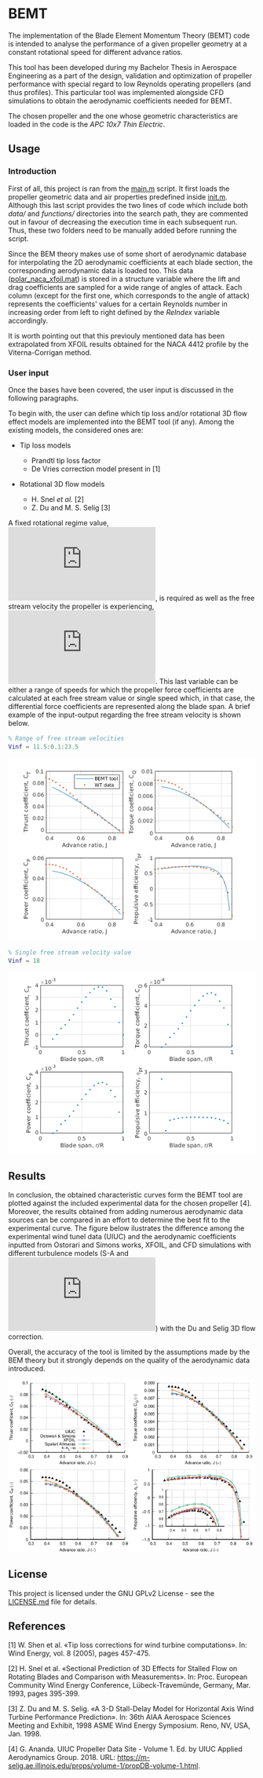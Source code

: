 # BEMT

The implementation of the Blade Element Momentum Theory (BEMT) code is intended to analyse the performance of a given propeller geometry at a constant rotational speed for different advance ratios.

This tool has been developed during my Bachelor Thesis in Aerospace Engineering as a part of the design, validation and optimization of propeller performance with special regard to low Reynolds operating propellers (and thus profiles). This particular tool was implemented alongside CFD simulations to obtain the aerodynamic coefficients needed for BEMT.

The chosen propeller and the one whose geometric characteristics are loaded in the code is the *APC 10x7 Thin Electric*.

## Usage

### Introduction

First of all, this project is ran from the [main.m](main.m) script. It first loads the propeller geometric data and air properties predefined inside [init.m](init.m). Although this last script provides the two lines of code which include both *data/* and *functions/* directories into the search path, they are commented out in favour of decreasing the execution time in each subsequent run. Thus, these two folders need to be manually added before running the script.

Since the BEM theory makes use of some short of aerodynamic database for interpolating the 2D aerodynamic coefficients at each blade section, the corresponding aerodynamic data is loaded too. This data ([polar_naca_xfoil.mat](polar_naca_xfoil.mat)) is stored in a structure variable where the lift and drag coefficients are sampled for a wide range of angles of attack. Each column (except for the first one, which corresponds to the angle of attack) represents the coefficients' values for a certain Reynolds number in increasing order from left to right defined by the *ReIndex* variable accordingly.

It is worth pointing out that this previouly mentioned data has been extrapolated from XFOIL results obtained for the NACA 4412 profile by the Viterna-Corrigan method.

### User input

Once the bases have been covered, the user input is discussed in the following paragraphs.

To begin with, the user can define which tip loss and/or rotational 3D flow effect models are implemented into the BEMT tool (if any). Among the existing models, the considered ones are:

* Tip loss models
  * Prandtl tip loss factor
  * De Vries correction model present in \[1]

* Rotational 3D flow models
  * H. Snel *et al.* \[2]
  * Z. Du and M. S. Selig \[3]

A fixed rotational regime value, ![img](http://latex.codecogs.com/svg.latex?n), is required as well as the free stream velocity the propeller is experiencing, ![img](http://latex.codecogs.com/svg.latex?V_%7B%5Cinfty%7D). This last variable can be either a range of speeds for which the propeller force coefficients are calculated at each free stream value or single speed which, in that case, the differential force coefficients are represented along the blade span. A brief example of the input-output regarding the free stream velocity is shown below.

```matlab
% Range of free stream velocities
Vinf = 11.5:0.1:23.5
```
![](https://github.com/cotri/BEMT/blob/master/imgs/out_range_Vinf.png)

```matlab
% Single free stream velocity value
Vinf = 18
```
![](https://github.com/cotri/BEMT/blob/master/imgs/out_single_Vinf.png)

## Results

In conclusion, the obtained characteristic curves form the BEMT tool are plotted against the included experimental data for the chosen propeller \[4]. Moreover, the results obtained from adding numerous aerodynamic data sources can be compared in an effort to determine the best fit to the experimental curve. The figure below ilustrates the difference among the experimental wind tunel data (UIUC) and the aerodynamic coefficients inputted from Ostorari and Simons works, XFOIL, and CFD simulations with different turbulence models (S-A and ![img](http://latex.codecogs.com/svg.latex?k-k_L-%5Comega)) with the Du and Selig 3D flow correction.

Overall, the accuracy of the tool is limited by the assumptions made by the BEM theory but it strongly depends on the quality of the aerodynamic data introduced.

![](https://github.com/cotri/BEMT/blob/master/imgs/charCurves_naca_DuSelig.png)

## License

This project is licensed under the GNU GPLv2 License - see the [LICENSE.md](LICENSE.md) file for details.

## References

\[1] W. Shen et al. «Tip loss corrections for wind turbine computations». In: Wind Energy, vol. 8 (2005), pages 457-475.

\[2] H. Snel et al. «Sectional Prediction of 3D Effects for Stalled Flow on Rotating Blades and Comparison with Measurements». In: Proc. European Community Wind Energy Conference, Lübeck-Travemünde, Germany, Mar. 1993, pages 395-399.

\[3] Z. Du and M. S. Selig. «A 3-D Stall-Delay Model for Horizontal Axis Wind Turbine Performance Prediction». In: 36th AIAA Aerospace Sciences Meeting and Exhibit, 1998 ASME Wind Energy Symposium. Reno, NV, USA, Jan. 1998.

\[4] G. Ananda. UIUC Propeller Data Site - Volume 1. Ed. by UIUC Applied Aerodynamics Group. 2018. URL: https://m-selig.ae.illinois.edu/props/volume-1/propDB-volume-1.html.
